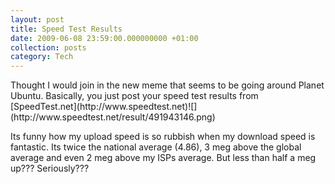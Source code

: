 ```yaml
---
layout: post
title: Speed Test Results
date: 2009-06-08 23:59:00.000000000 +01:00
collection: posts
category: Tech
---
```


<div>Thought I would join in the new meme that seems to be going around Planet Ubuntu. Basically, you just post your speed test results from [SpeedTest.net](http://www.speedtest.net)![](http://www.speedtest.net/result/491943146.png)

Its funny how my upload speed is so rubbish when my download speed is fantastic. Its twice the national average (4.86), 3 meg above the global average and even 2 meg above my ISPs average. But less than half a meg up??? Seriously???

</div>

